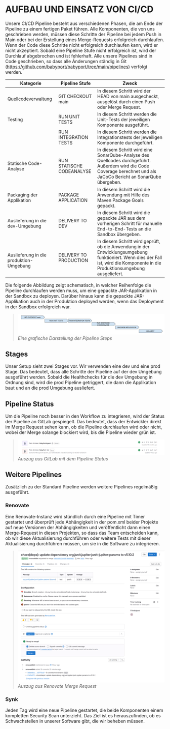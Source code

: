 # AUFBAU UND EINSATZ VON CI/CD
Unsere CI/CD Pipeline besteht aus verschiedenen Phasen, die am Ende der Pipeline zu einem fertigen Paket führen. Alle Komponenten, die von uns geschrieben werden, müssen diese Schritte der Pipeline bei jedem Push in Main oder bei der Erstellung eines Merge-Requests erfolgreich durchlaufen. Wenn der Code diese Schritte nicht erfolgreich durchlaufen kann, wird er nicht akzeptiert. Sobald eine Pipeline Stufe nicht erfolgreich ist, wird der Durchlauf abgebrochen und ist fehlerhaft. Alle unsere Pipelines sind in Code geschrieben, so dass alle Änderungen ständig in Git (https://github.com/babyport/babyport/tree/main/pipelines) verfolgt werden.

| Kategorie                                   | Pipeline Stufe            | Zweck                                                                                                                                                                           |
| ------------------------------------------- | ------------------------- | ------------------------------------------------------------------------------------------------------------------------------------------------------------------------------- |
| Quellcodeverwaltung                         | GIT CHECKOUT main         | In diesem Schritt wird der HEAD von main ausgecheckt, ausgelöst durch einen Push oder Merge Request.                                                                            |
| Testing                                     | RUN UNIT TESTS            | In diesem Schritt werden die Unit-Tests der jeweiligen Komponente ausgeführt.                                                                                                   |
|                                             | RUN INTEGRATION TESTS     | In diesem Schritt werden die Integrationstests der jeweiligen Komponente durchgeführt.                                                                                          |
| Statische Code-Analyse                      | RUN STATISCHE CODEANALYSE | In diesem Schritt wird eine SonarQube-Analyse des Quellcodes durchgeführt. Außerdem wird die Code Coverage berechnet und als JaCoCo Bericht an SonarQube übergeben.             |
| Packaging der Applikation                   | PACKAGE APPLICATION       | In diesem Schritt wird die Anwendung mit Hilfe des Maven Package Goals gepackt.<br>                                                                                             |
| Auslieferung in die dev-Umgebung            | DELIVERY TO DEV           | In diesem Schritt wird die gepackte JAR aus dem vorherigen Schritt für manuelle End-to-End-Tests an die Sandbox übergeben.                                                      |
| <br>Auslieferung in die produktion-Umgebung | DELIVERY TO PRODUCTION    | In diesem Schritt wird geprüft, ob die Anwendung in der Entwicklungsumgebung funktioniert. Wenn dies der Fall ist, wird die Komponente in die Produktionsumgebung ausgeliefert. |

Die folgende Abbildung zeigt schematisch, in welcher Reihenfolge die Pipeline durchlaufen werden muss, um eine gepackte JAR-Applikation in der Sandbox zu deployen. Darüber hinaus kann die gepackte JAR-Applikation auch in der Produktion deployed werden, wenn das Deployment in der Sandbox erfolgreich war.

>![Pipeline](/pictures/pipeline.png)<br> *Eine grafische Darstellung der Pipeline Steps*
## Stages
Unser Setup sieht zwei Stages vor. Wir verwenden eine dev und eine prod Stage. Das bedeutet, dass alle Schritte der Pipeline auf der dev Umgebung ausgeführt werden. Sobald die Healthchecks für die dev Umgebung in Ordnung sind, wird die prod Pipeline getriggert, die dann die Applikation baut und an die prod Umgebung ausliefert.

## Pipeline Status
Um die Pipeline noch besser in den Workflow zu integrieren, wird der Status der Pipeline an GitLab gespiegelt. Das bedeutet, dass der Entwickler direkt im Merge Request sehen kann, ob die Pipeline durchlaufen wird oder nicht, wobei der Merge solange blockiert wird, bis die Pipeline wieder grün ist.

>![Pipeline-Status](/pictures/Pipeline-Status.png) <br> *Auszug aus GitLab mit dem Pipeline Status*

## Weitere Pipelines
Zusätzlich zu der Standard Pipeline werden weitere Pipelines regelmäßig ausgeführt.

### Renovate
Eine Renovate-Instanz wird stündlich durch eine Pipeline mit Timer gestartet und überprüft jede Abhängigkeit in der pom.xml beider Projekte auf neue Versionen der Abhängigkeiten und veröffentlicht dann einen Merge-Request in diesen Projekten, so dass das Team entscheiden kann, ob wir diese Aktualisierung durchführen oder weitere Tests mit dieser Aktualisierung durchführen müssen, um sie in die Software zu integrieren.

>![Renovate](/pictures/Renovate.png) <br> *Auszug aus Renovate Merge Request*

### Synk
Jeden Tag wird eine neue Pipeline gestartet, die beide Komponenten einem kompletten Security Scan unterzieht. Das Ziel ist es herauszufinden, ob es Schwachstellen in unserer Software gibt, die wir beheben müssen.